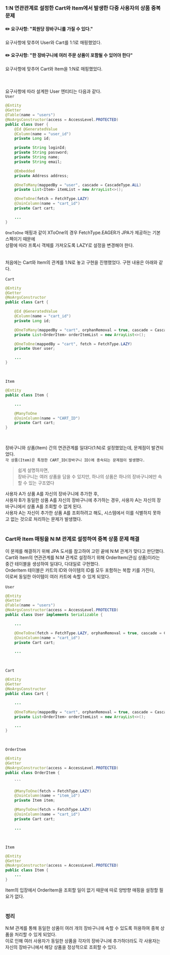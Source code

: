 ###  1:N 연관관계로 설정한 Cart와 Item에서 발생한 다중 사용자의 상품 중복 문제
#### ✏️ 요구사항: "회원당 장바구니를 가질 수 있다."
요구사항에 맞추어 User와 Cart를 1:1로 매핑했었다.
#### ✏️ 요구사항: "한 장바구니에 여러 주문 상품이 포함될 수 있어야 한다"
요구사항에 맞추어 Cart와 Item을 1:N로 매핑했었다. <br><br><br><br>
요구사항에 따라 설계한 User 엔티티는 다음과 같다. <br>
`User`<br>
```java
@Entity
@Getter
@Table(name = "users")
@NoArgsConstructor(access = AccessLevel.PROTECTED)
public class User {
    @Id @GeneratedValue
    @Column(name = "user_id")
    private Long id;

    private String loginId;
    private String password;
    private String name;
    private String email;

    @Embedded
    private Address address;

    @OneToMany(mappedBy = "user", cascade = CascadeType.ALL)
    private List<Item> itemList = new ArrayList<>();

    @OneToOne(fetch = FetchType.LAZY)
    @JoinColumn(name = "cart_id")
    private Cart cart;

    ...
}
```
`OneToOne` 매핑과 같이 XToOne의 경우 FetchType.EAGER가 JPA가 제공하는 기본 스펙이기 때문에 <br>
상황에 따라 프록시 객체를 가져오도록 LAZY로 설정을 변경해야 한다. <br><br><br>
처음에는 Cart와 Item의 관계를 1:N로 놓고 구현을 진행했었다. 구현 내용은 아래와 같다. <br><br>
`Cart` <br>
```java
@Entity
@Getter
@NoArgsConstructor
public class Cart {

    @Id @GeneratedValue
    @Column(name = "cart_id")
    private Long id;

    @OneToMany(mappedBy = "cart", orphanRemoval = true, cascade = CascadeType.ALL)
    private List<OrderItem> orderItemList = new ArrayList<>();

    @OneToOne(mappedBy = "cart", fetch = FetchType.LAZY)
    private User user;

    ...
}
```

<br>

`Item` <br>
```java
@Entity
public class Item {

    ...

    @ManyToOne
    @JoinColumn(name = "CART_ID")
    private Cart cart;
}
```

<br>

장바구니와 상품(Item) 간의 연관관계를 일대다(1:N)로 설정했었는데, 문제점이 발견되었다. <br>
`각 상품(Item)은 특정한 CART_ID(장바구니 ID)에 종속되는 문제점이 발생했다.` <br>
> 쉽게 설명하자면, <br> 장바구니는 여러 상품을 담을 수 있지만, 하나의 상품은 하나의 장바구니에만 속할 수 있는 구조였다

사용자 A가 상품 A를 자신의 장바구니에 추가한 후, <br>
사용자 B가 동일한 상품 A를 자신의 장바구니에 추가하는 경우, 사용자 A는 자신의 장바구니에서 상품 A를 조회할 수 없게 된다. <br>
사용자 A는 자신이 추가한 상품 A를 조회하려고 해도, 시스템에서 이를 식별하지 못하고 없는 것으로 처리하는 문제가 발생했다. <br><br>

### Cart와 Item 매핑을 N:M 관계로 설정하여 중복 상품 문제 해결
이 문제를 해결하기 위해 JPA 도서를 참고하여 고민 끝에 N:M 관계가 맞다고 판단했다. <br>
Cart와 Item의 연관관계를 N:M 관계로 설정하기 위해 OrderItem(관심 상품)이라는 중간 테이블을 생성하여 일대다, 다대일로 구현했다. <br>
OrderItem 테이블은 카트의 ID와 아이템의 ID를 모두 포함하는 복합 키를 가진다, <br>
이로써 동일한 아이템이 여러 카트에 속할 수 있게 되었다. <br><br>
`User` <br>
```java
@Entity
@Getter
@Table(name = "users")
@NoArgsConstructor(access = AccessLevel.PROTECTED)
public class User implements Serializable {

    ...

    @OneToOne(fetch = FetchType.LAZY, orphanRemoval = true, cascade = CascadeType.ALL)
    @JoinColumn(name = "cart_id")
    private Cart cart;

    ...
```

<br>

`Cart` <br>
```java
@Entity
@Getter
@NoArgsConstructor
public class Cart {

    ...

    @OneToMany(mappedBy = "cart", orphanRemoval = true, cascade = CascadeType.ALL)
    private List<OrderItem> orderItemList = new ArrayList<>();

    ...
}
```

<br>

`OrderItem` <br>
```java
@Entity
@Getter
@NoArgsConstructor(access = AccessLevel.PROTECTED)
public class OrderItem {

    ```

    @ManyToOne(fetch = FetchType.LAZY)
    @JoinColumn(name = "item_id")
    private Item item;

    @ManyToOne(fetch = FetchType.LAZY)
    @JoinColumn(name = "cart_id")
    private Cart cart;

    ...
```

<br>

`Item` <br>
```java
@Entity
@Getter
@NoArgsConstructor(access = AccessLevel.PROTECTED)
public class Item {
    ...
}
```
Item의 입장에서 OrderItem을 조회할 일이 없기 때문에 따로 양방향 매핑을 설정할 필요가 없다. <br><br>

### 정리
N:M 관계를 통해 동일한 상품이 여러 개의 장바구니에 속할 수 있도록 허용하여 중복 상품을 처리할 수 있게 되었다. <br>
이로 인해 여러 사용자가 동일한 상품을 각자의 장바구니에 추가하더라도 각 사용자는 자신의 장바구니에서 해당 상품을 정상적으로 조회할 수 있다. <br>
